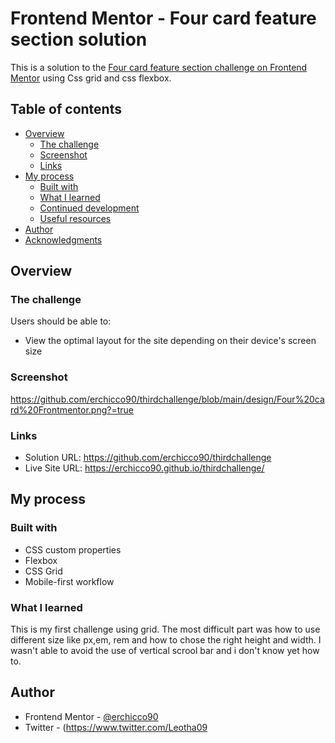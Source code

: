 # Frontend Mentor - Four card feature section solution

This is a solution to the [Four card feature section challenge on Frontend Mentor](https://www.frontendmentor.io/challenges/four-card-feature-section-weK1eFYK) using Css grid
and css flexbox.

## Table of contents

- [Overview](#overview)
  - [The challenge](#the-challenge)
  - [Screenshot](#screenshot)
  - [Links](#links)
- [My process](#my-process)
  - [Built with](#built-with)
  - [What I learned](#what-i-learned)
  - [Continued development](#continued-development)
  - [Useful resources](#useful-resources)
- [Author](#author)
- [Acknowledgments](#acknowledgments)



## Overview

### The challenge

Users should be able to:

- View the optimal layout for the site depending on their device's screen size

### Screenshot

https://github.com/erchicco90/thirdchallenge/blob/main/design/Four%20card%20Frontmentor.png?=true


### Links

- Solution URL: https://github.com/erchicco90/thirdchallenge
- Live Site URL: https://erchicco90.github.io/thirdchallenge/

## My process

### Built with


- CSS custom properties
- Flexbox
- CSS Grid
- Mobile-first workflow


### What I learned

This is my first challenge using grid. The most difficult part was how to use different size like px,em, rem and how to chose the right height and width. I wasn't able to avoid
the use of vertical scrool bar and i don't know yet how to.


## Author

- Frontend Mentor - [@erchicco90](https://www.frontendmentor.io/profile/erchicco90)
- Twitter - (https://www.twitter.com/Leotha09
